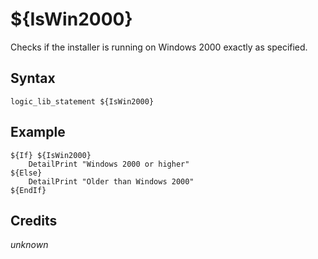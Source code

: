 # ${IsWin2000}

Checks if the installer is running on Windows 2000 exactly as specified.

## Syntax

    logic_lib_statement ${IsWin2000}

## Example

    ${If} ${IsWin2000}
        DetailPrint "Windows 2000 or higher"
    ${Else}
        DetailPrint "Older than Windows 2000"
    ${EndIf}

## Credits

*unknown*
